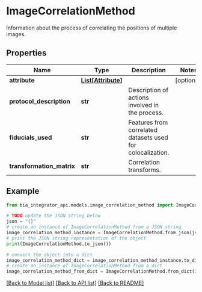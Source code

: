 # ImageCorrelationMethod

Information about the process of correlating the positions of multiple images.

## Properties

Name | Type | Description | Notes
------------ | ------------- | ------------- | -------------
**attribute** | [**List[Attribute]**](Attribute.md) |  | [optional] 
**protocol_description** | **str** | Description of actions involved in the process. | 
**fiducials_used** | **str** | Features from correlated datasets used for colocalization. | 
**transformation_matrix** | **str** | Correlation transforms. | 

## Example

```python
from bia_integrator_api.models.image_correlation_method import ImageCorrelationMethod

# TODO update the JSON string below
json = "{}"
# create an instance of ImageCorrelationMethod from a JSON string
image_correlation_method_instance = ImageCorrelationMethod.from_json(json)
# print the JSON string representation of the object
print(ImageCorrelationMethod.to_json())

# convert the object into a dict
image_correlation_method_dict = image_correlation_method_instance.to_dict()
# create an instance of ImageCorrelationMethod from a dict
image_correlation_method_from_dict = ImageCorrelationMethod.from_dict(image_correlation_method_dict)
```
[[Back to Model list]](../README.md#documentation-for-models) [[Back to API list]](../README.md#documentation-for-api-endpoints) [[Back to README]](../README.md)


